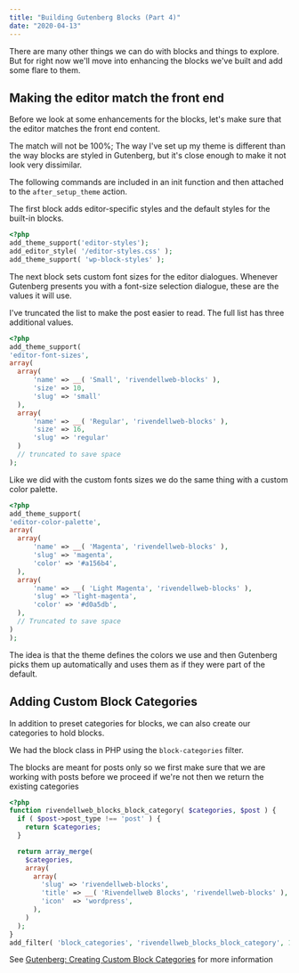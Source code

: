 ```yaml
---
title: "Building Gutenberg Blocks (Part 4)"
date: "2020-04-13"
---
```


There are many other things we can do with blocks and things to explore. But for right now we'll move into enhancing the blocks we've built and add some flare to them.

## Making the editor match the front end

Before we look at some enhancements for the blocks, let's make sure that the editor matches the front end content.

The match will not be 100%; The way I've set up my theme is different than the way blocks are styled in Gutenberg, but it's close enough to make it not look very dissimilar.

The following commands are included in an init function and then attached to the `after_setup_theme` action.

The first block adds editor-specific styles and the default styles for the built-in blocks.

```php
<?php
add_theme_support('editor-styles');
add_editor_style( '/editor-styles.css' );
add_theme_support( 'wp-block-styles' );
```

The next block sets custom font sizes for the editor dialogues. Whenever Gutenberg presents you with a font-size selection dialogue, these are the values it will use.

I've truncated the list to make the post easier to read. The full list has three additional values.

```php
<?php
add_theme_support(
'editor-font-sizes',
array(
  array(
      'name' => __( 'Small', 'rivendellweb-blocks' ),
      'size' => 10,
      'slug' => 'small'
  ),
  array(
      'name' => __( 'Regular', 'rivendellweb-blocks' ),
      'size' => 16,
      'slug' => 'regular'
  )
  // truncated to save space
);
```

Like we did with the custom fonts sizes we do the same thing with a custom color palette.

```php
<?php
add_theme_support(
'editor-color-palette',
array(
  array(
      'name' => __( 'Magenta', 'rivendellweb-blocks' ),
      'slug' => 'magenta',
      'color' => '#a156b4',
  ),
  array(
      'name' => __( 'Light Magenta', 'rivendellweb-blocks' ),
      'slug' => 'light-magenta',
      'color' => '#d0a5db',
  ),
  // Truncated to save space
)
);
```

The idea is that the theme defines the colors we use and then Gutenberg picks them up automatically and uses them as if they were part of the default.

## Adding Custom Block Categories

In addition to preset categories for blocks, we can also create our categories to hold blocks.

We had the block class in PHP using the `block-categories` filter.

The blocks are meant for posts only so we first make sure that we are working with posts before we proceed if we're not then we return the existing categories

```php
<?php
function rivendellweb_blocks_block_category( $categories, $post ) {
  if ( $post->post_type !== 'post' ) {
    return $categories;
  }

  return array_merge(
    $categories,
    array(
      array(
        'slug' => 'rivendellweb-blocks',
        'title' => __( 'Rivendellweb Blocks', 'rivendellweb-blocks' ),
        'icon'  => 'wordpress',
      ),
    )
  );
}
add_filter( 'block_categories', 'rivendellweb_blocks_block_category', 10, 2);
```

See [Gutenberg: Creating Custom Block Categories](https://loomo.ca/gutenberg-creating-custom-block-categories/) for more information
